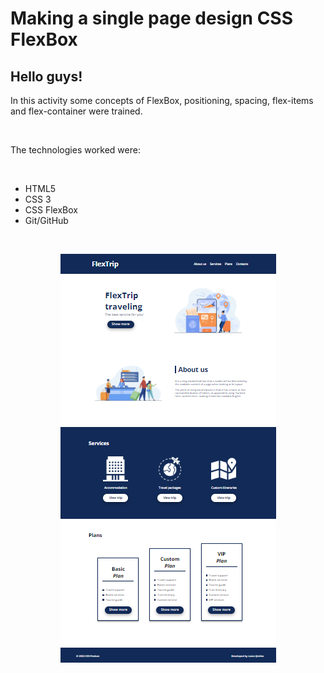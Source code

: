 # Making a single page design CSS FlexBox
## Hello guys!

In this activity some concepts of FlexBox, positioning, spacing, flex-items and flex-container were trained.

</br>

The technologies worked were:

</br>

* HTML5
* CSS 3
* CSS FlexBox
* Git/GitHub

</br>

<p align="center">
<img src="assets/img/flex-readme.png" alt="Flex projeto"/>
</p>